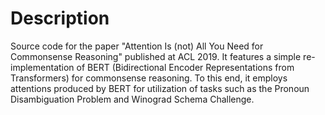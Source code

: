 # Description
Source code for the paper "Attention Is (not) All You Need for Commonsense Reasoning" published at ACL 2019. It features a simple re-implementation of BERT (Bidirectional Encoder Representations from Transformers) for commonsense reasoning. To this end, it employs attentions produced by BERT for utilization of tasks such as the Pronoun Disambiguation Problem and Winograd Schema Challenge.
